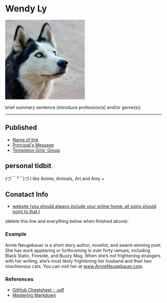 # Wendy Ly

![](../_assets/husky.jpg)

brief summary sentence (introduce profession(s) and/or genre(s))

___

## Published
- [Name of link](http://link/to/article)
- [Principal's Message](https://medium.com/@newsletter_54417/principals-message-dca611abbd5)
- [Templeton Girls' Group](https://medium.com/@newsletter_54417/templeton-girls-group-students-preparing-care-packages-for-the-2016-warming-up-the-east-side-e4b49bbaec2d)


## personal tidbit 
(づ￣ ³￣)づ I like Anime, Animals, Art and Amy 
+

## Conatact Info
- [website (you should always include your online home: all signs should point to that.)](http://sites.google.com/your/new/portfolio/site)



(delete this line and everything below when finished above):

### Example 

Annie Neugebauer is a short story author, novelist, and award-winning poet. She has work appearing or forthcoming in over forty venues, including Black Static, Fireside, and Buzzy Mag. When she’s not frightening strangers with her writing, she’s most likely frightening her husband and their two mischievous cats. You can visit her at www.AnnieNeugebauer.com.

### References
- [GitHub Cheatsheet - .pdf](https://guides.github.com/pdfs/markdown-cheatsheet-online.pdf)
- [Mastering Markdown](https://guides.github.com/features/mastering-markdown/)
